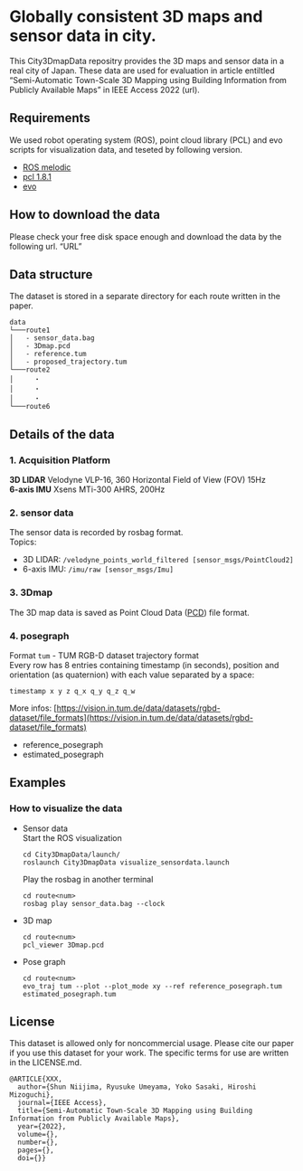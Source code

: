 # Globally consistent 3D maps and sensor data in city.

This City3DmapData repositry provides the 3D maps and sensor data in a real city of Japan. 
These data are used for evaluation in article entiltled 
“Semi-Automatic Town-Scale 3D Mapping using Building Information from Publicly Available Maps” in IEEE Access 2022 (url).


## Requirements
  We used robot operating system (ROS), point cloud library (PCL) and evo scripts for visualization data, and teseted by following version.
  - [ROS melodic](http://wiki.ros.org/melodic/Installation)  
  - [pcl 1.8.1](https://pointclouds.org/)
  - [evo](https://michaelgrupp.github.io/evo/)

## How to download the data
  Please check your free disk space enough and download the data by the following url.
  “URL”

## Data structure
  The dataset is stored in a separate directory for each route written in the paper.
  ```
  data
  └───route1
  │   - sensor_data.bag 
  │   - 3Dmap.pcd
  │   - reference.tum 
  │   - proposed_trajectory.tum
  └───route2
  │     ・
  │     ・
  │     ・
  └───route6
  ```


## Details of the data
### 1. Acquisition Platform
  **3D LIDAR** Velodyne VLP-16, 360 Horizontal Field of View (FOV) 15Hz  
  **6-axis IMU** Xsens MTi-300 AHRS, 200Hz  

### 2. sensor data
  The sensor data is recorded by rosbag format.  
  Topics:   
  - 3D LIDAR: `/velodyne_points_world_filtered [sensor_msgs/PointCloud2]` 
  - 6-axis IMU: `/imu/raw [sensor_msgs/Imu]`

### 3. 3Dmap
  The 3D map data is saved as Point Cloud Data ([PCD](https://pcl.readthedocs.io/projects/tutorials/en/latest/pcd_file_format.html)) file format.

### 4. posegraph
  Format `tum` - TUM RGB-D dataset trajectory format  
  Every row has 8 entries containing timestamp (in seconds), position and orientation (as quaternion) with each value separated by a space:  
  ~~~
  timestamp x y z q_x q_y q_z q_w
  ~~~
  More infos: [https://vision.in.tum.de/data/datasets/rgbd-dataset/file_formats](https://vision.in.tum.de/data/datasets/rgbd-dataset/file_formats)
  - reference_posegraph
    <description>
  - estimated_posegraph
    <description>



## Examples
### How to visualize the data
- Sensor data  
  Start the ROS visualization
  ~~~
  cd City3DmapData/launch/
  roslaunch City3DmapData visualize_sensordata.launch
  ~~~
  Play the rosbag in another terminal  
  ~~~
  cd route<num>
  rosbag play sensor_data.bag --clock
  ~~~

- 3D map  
  ~~~
  cd route<num>  
  pcl_viewer 3Dmap.pcd  
  ~~~

- Pose graph  
  ~~~
  cd route<num> 
  evo_traj tum --plot --plot_mode xy --ref reference_posegraph.tum estimated_posegraph.tum
  ~~~

## License
This dataset is allowed only for noncommercial usage. Please cite our paper if you use this dataset for your work. The specific terms for use are written in the LICENSE.md.
  ~~~
  @ARTICLE{XXX,
    author={Shun Niijima, Ryusuke Umeyama, Yoko Sasaki, Hiroshi Mizoguchi},
    journal={IEEE Access}, 
    title={Semi-Automatic Town-Scale 3D Mapping using Building Information from Publicly Available Maps}, 
    year={2022},
    volume={},
    number={},
    pages={},
    doi={}}
  ~~~
